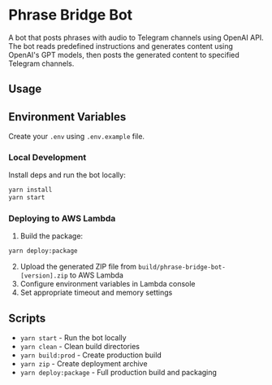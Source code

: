 # Phrase Bridge Bot

A bot that posts phrases with audio to Telegram channels using OpenAI API. The bot reads predefined instructions and generates content using OpenAI's GPT models, then posts the generated content to specified Telegram channels.

## Usage

## Environment Variables

Create your `.env` using `.env.example` file.

### Local Development

Install deps and run the bot locally:
```bash
yarn install
yarn start
```

### Deploying to AWS Lambda

1. Build the package:
```bash
yarn deploy:package
```

2. Upload the generated ZIP file from `build/phrase-bridge-bot-[version].zip` to AWS Lambda
3. Configure environment variables in Lambda console
4. Set appropriate timeout and memory settings

## Scripts

- `yarn start` - Run the bot locally
- `yarn clean` - Clean build directories
- `yarn build:prod` - Create production build
- `yarn zip` - Create deployment archive
- `yarn deploy:package` - Full production build and packaging
